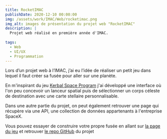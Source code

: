 ```yaml
---
title: RocketIMAC
publishDate: 2020-12-10 00:00:00
img: /assets/work/IMAC/Web/rocketimac.png
img_alt: images de présentation du projet web "RocketIMAC"
description: |
  Projet web réalisé en première année d'IMAC.
  
tags:
  - Web
  - UI/UX
  - Programmation
---
```


Lors d’un projet web à l’IMAC, j’ai eu l’idée de réaliser un petit jeu dans lequel il faut créer sa fusée pour aller sur une planète.

En m'inspirant du jeu <a href="https://en.wikipedia.org/wiki/Kerbal_Space_Program" target="_blank">Kerbal Space Program</a> j'ai développé une interface où l'on peu concevoir un lanceur spatial puis de sélectionner un corps céleste de destination avec une carte stellaire personnalisable.

Dans une autre partie du projet, on peut également retrouver une page qui récupère via une API, une collection de données appartenants à l'entreprise SpaceX.

Vous pouvez essayer de construire votre propre fusée en allant sur <a href="https://clementbourhis.github.io/RocketIMAC/" target="_blank">la page du jeu</a> et retrouver <a href="https://github.com/ClementBourhis/RocketIMAC" target="_blank">le repo GitHub</a> du projet
